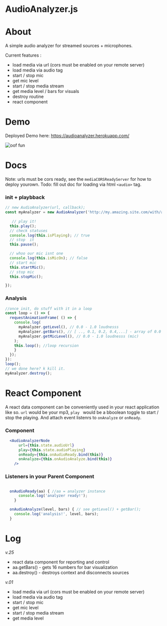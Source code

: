AudioAnalyzer.js
==================

# About

A simple audio analyzer for streamed sources + microphones. 

Current features :
  - load media via url (cors must be enabled on your remote server)
  - load media via audio tag
  - start / stop mic
  - get mic level
  - start / stop media stream
  - get media level / bars for visuals
  - destroy routine
  - react component

# Demo

Deployed Demo here: https://audioanalyzer.herokuapp.com/  

![oof fun](http://g.recordit.co/UkyTd9hefJ.gif)
# Docs

Note: urls must be cors ready, see the `mediaCORSReadyServer` for how to deploy yourown.
Todo: fill out doc for loading via html `<audio>` tag.

### init + playbback
```js 
// new AudioAnalyzer(url, callback);
const myAnalyzer = new AudioAnalyzer('http://my.amazing.site.com/with/a/mp3.mp3', () => {
   
   // play it!
  this.play();
  // check statuses
  console.log(this.isPlaying); // true
  // stop  it
  this.pause();

  // whoo our mic isnt one
  console.log(this.isMicOn); // false
  // start mic
  this.startMic();
  // stop mic
  this.stopMic();

});
```

### Analysis
``` js
//once init, do stuff with it in a loop
const loop = () => {
  requestAnimationFrame( () => {
    console.log(
      myAnalyzer.getLevel(), // 0.0 - 1.0 loudnesss
      myAnalyzer.getBars(), // [ .., 0.1, 0.2, 0.4,...] - array of 0.0 - 1.0 numbers (16) for  visualizations
      myAnalyzer.getMicLevel(), // 0.0 - 1.0 loudnesss (mic)
    ); 
    this.loop(); //loop recursion
    } 
  });
}):
loop();
// we done here? k kill it.
myAnalyzer.destroy();

```

# React Component
A react data component can be conveniently used in your react application like so. `url` would be your mp3, `play ` would be a bboolean toggle to start / stop the playing. And attach event listenrs to `onAnalyze` or  `onReady`.

###  Component
``` jsx
  <AudioAnalyzerNode 
      url={this.state.audioUrl}
      play={this.state.audioPlaying}
      onReady={this.onAudioReady.bind(this)}
      onAnalyze={this.onAudioAnalyze.bind(this)}
    />
```

### Listeners in your Parent Component
``` js

  onAudioReady(aa) { //aa = analyzer instance
      console.log('analyzer ready!');
    }

  onAudioAnalyze(level, bars) { // see getLevel() + getBar();
    console.log('analysis!', level, bars);
  }

```
# Log

  *v.25*
  - react data component for reporting and control
  - aa.getBars() - gets 16 numbers for bar visualization
  - aa.destroy() - destroys context and disconnects sources


  *v.01*
  - load media via url (cors must be enabled on your remote server)
  - load media via audio tag
  - start / stop mic
  - get mic level
  - start / stop media stream
  - get media level
